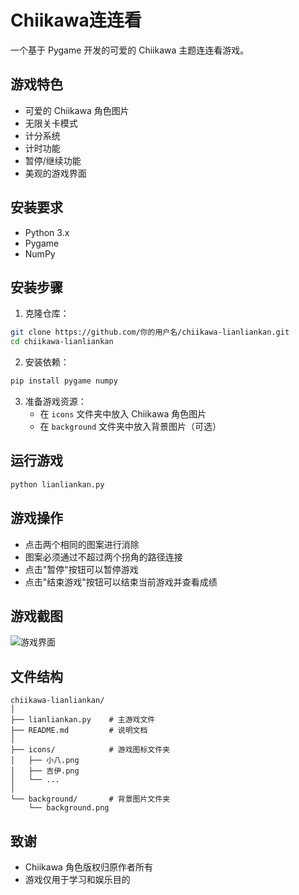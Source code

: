 # Chiikawa连连看

一个基于 Pygame 开发的可爱的 Chiikawa 主题连连看游戏。

## 游戏特色

- 可爱的 Chiikawa 角色图片
- 无限关卡模式
- 计分系统
- 计时功能
- 暂停/继续功能
- 美观的游戏界面

## 安装要求

- Python 3.x
- Pygame
- NumPy

## 安装步骤

1. 克隆仓库：
```bash
git clone https://github.com/你的用户名/chiikawa-lianliankan.git
cd chiikawa-lianliankan
```

2. 安装依赖：
```bash
pip install pygame numpy
```

3. 准备游戏资源：
   - 在 `icons` 文件夹中放入 Chiikawa 角色图片
   - 在 `background` 文件夹中放入背景图片（可选）

## 运行游戏

```bash
python lianliankan.py
```

## 游戏操作

- 点击两个相同的图案进行消除
- 图案必须通过不超过两个拐角的路径连接
- 点击"暂停"按钮可以暂停游戏
- 点击"结束游戏"按钮可以结束当前游戏并查看成绩

## 游戏截图

![游戏界面](https://github.com/user-attachments/assets/d8decd73-47b7-4f9e-a37a-a0528010056f)

## 文件结构

```
chiikawa-lianliankan/
│
├── lianliankan.py    # 主游戏文件
├── README.md         # 说明文档
│
├── icons/            # 游戏图标文件夹
│   ├── 小八.png
│   ├── 吉伊.png
│   └── ...
│
└── background/       # 背景图片文件夹
    └── background.png
```


## 致谢

- Chiikawa 角色版权归原作者所有
- 游戏仅用于学习和娱乐目的 
